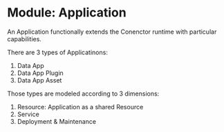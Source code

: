 # Module: Application

An Application functionally extends the Conenctor runtime with particular capabilities.

There are 3 types of Applicatinons:

1. Data App
2. Data App Plugin
3. Data App Asset

Those types are modeled according to 3 dimensions:

1. Resource: Application as a shared Resource
2. Service
3. Deployment & Maintenance
